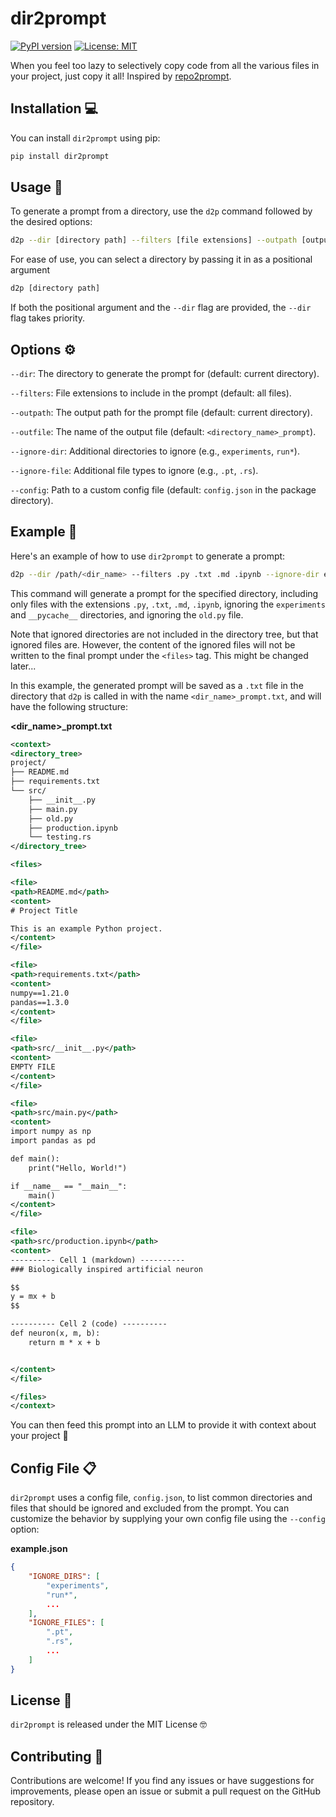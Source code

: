 # dir2prompt

[![PyPI version](https://img.shields.io/pypi/v/dir2prompt.svg)](https://pypi.org/project/dir2prompt/)
[![License: MIT](https://img.shields.io/badge/License-MIT-yellow.svg)](https://opensource.org/licenses/MIT)

When you feel too lazy to selectively copy code from all the various files in your project, just copy it all! Inspired by [repo2prompt](https://github.com/andrewgcodes/repo2prompt).

## Installation 💻

You can install `dir2prompt` using pip:

```sh
pip install dir2prompt
```

## Usage 🚀

To generate a prompt from a directory, use the `d2p` command followed by the desired options:

```sh
d2p --dir [directory path] --filters [file extensions] --outpath [output path] --outfile [output file name] --ignore-dir [directories to ignore] --ignore-file [files to ignore] --config [path to config file]

```

For ease of use, you can select a directory by passing it in as a positional argument

```sh
d2p [directory path]
```

If both the positional argument and the `--dir` flag are provided, the `--dir` flag takes priority.

## Options ⚙️

`--dir`: The directory to generate the prompt for (default: current directory).

`--filters`: File extensions to include in the prompt (default: all files).

`--outpath`: The output path for the prompt file (default: current directory).

`--outfile`: The name of the output file (default: `<directory_name>_prompt`).

`--ignore-dir`: Additional directories to ignore (e.g., `experiments`, `run*`).

`--ignore-file`: Additional file types to ignore (e.g., `.pt`, `.rs`).

`--config`: Path to a custom config file (default: `config.json` in the package directory).

## Example 🌟

Here's an example of how to use `dir2prompt` to generate a prompt:

```sh
d2p --dir /path/<dir_name> --filters .py .txt .md .ipynb --ignore-dir experiments __pycache__ --ignore-file old.py
```

This command will generate a prompt for the specified directory, including only files with the extensions `.py`, `.txt`, `.md`, `.ipynb`, ignoring the `experiments` and `__pycache__` directories, and ignoring the `old.py` file. 

Note that ignored directories are not included in the directory tree, but that ignored files are. However, the content of the ignored files will not be written to the final prompt under the `<files>` tag. This might be changed later...

In this example, the generated prompt will be saved as a `.txt` file in the directory that `d2p` is called in with the name `<dir_name>_prompt.txt`, and will have the following structure:

**<dir_name>_prompt.txt**
```xml
<context>
<directory_tree>
project/
├── README.md
├── requirements.txt
└── src/
    ├── __init__.py
    ├── main.py
    ├── old.py
    ├── production.ipynb
    └── testing.rs
</directory_tree>

<files>

<file>
<path>README.md</path>
<content>
# Project Title

This is an example Python project.
</content>
</file>

<file>
<path>requirements.txt</path>
<content>
numpy==1.21.0
pandas==1.3.0
</content>
</file>

<file>
<path>src/__init__.py</path>
<content>
EMPTY FILE
</content>
</file>

<file>
<path>src/main.py</path>
<content>
import numpy as np
import pandas as pd

def main():
    print("Hello, World!")

if __name__ == "__main__":
    main()
</content>
</file>

<file>
<path>src/production.ipynb</path>
<content>
---------- Cell 1 (markdown) ----------
### Biologically inspired artificial neuron 

$$
y = mx + b
$$

---------- Cell 2 (code) ----------
def neuron(x, m, b):
    return m * x + b


</content>
</file>

</files>
</context>
```

You can then feed this prompt into an LLM to provide it with context about your project 🦾

## Config File 📋

`dir2prompt` uses a config file, `config.json`, to list common directories and files that should be ignored and excluded from the prompt. You can customize the behavior by supplying your own config file using the `--config` option:

**example.json**
```json
{
    "IGNORE_DIRS": [
        "experiments",
        "run*",
        ...
    ],
    "IGNORE_FILES": [
        ".pt",
        ".rs",
        ...
    ]
}
```





## License 📄

`dir2prompt` is released under the MIT License 🤓

## Contributing 🤝

Contributions are welcome! If you find any issues or have suggestions for improvements, please open an issue or submit a pull request on the GitHub repository.


